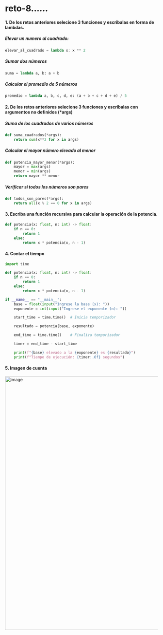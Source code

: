 # reto-8......

#### 1. De los retos anteriores selecione 3 funciones y escribalas en forma de lambdas.

##### Elevar un numero al cuadrado:

```python 
elevar_al_cuadrado = lambda x: x ** 2
```

##### Sumar dos números
```python 
suma = lambda a, b: a + b
```

##### Calcular el promedio de 5 números
```python 
promedio = lambda a, b, c, d, e: (a + b + c + d + e) / 5
```

#### 2. De los retos anteriores selecione 3 funciones y escribalas con argumentos no definidos (*args)

##### Suma de los cuadrados de varios números

```python 
def suma_cuadrados(*args):
    return sum(x**2 for x in args)
```

##### Calcular el mayor número elevado al menor

```python 
def potencia_mayor_menor(*args):
    mayor = max(args)
    menor = min(args)
    return mayor ** menor
```

##### Verificar si todos los números son pares

```python 
def todos_son_pares(*args):
    return all(x % 2 == 0 for x in args)
```

#### 3. Escriba una función recursiva para calcular la operación de la potencia.

```python 
def potencia(x: float, n: int) -> float:
    if n == 0:
        return 1
    else:
        return x * potencia(x, n - 1)
```

#### 4. Contar el tiempo 

```python 
import time

def potencia(x: float, n: int) -> float:
    if n == 0:
        return 1
    else:
        return x * potencia(x, n - 1)

if __name__ == "__main__":
    base = float(input("Ingrese la base (x): "))
    exponente = int(input("Ingrese el exponente (n): "))

    start_time = time.time()  # Inicia temporizador

    resultado = potencia(base, exponente)

    end_time = time.time()    # Finaliza temporizador

    timer = end_time - start_time

    print(f"{base} elevado a la {exponente} es {resultado}")
    print(f"Tiempo de ejecución: {timer:.6f} segundos")
```

#### 5. Imagen de cuenta 

<img width="1713" height="833" alt="image" src="https://github.com/user-attachments/assets/3014b1f1-17c6-40e4-9a27-b74307be8eb4" />

